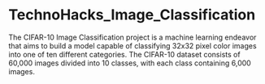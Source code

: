 # TechnoHacks_Image_Classification
The CIFAR-10 Image Classification project is a machine learning endeavor that aims to build a model capable of classifying 32x32 pixel color images into one of ten different categories. The CIFAR-10 dataset consists of 60,000 images divided into 10 classes, with each class containing 6,000 images. 
